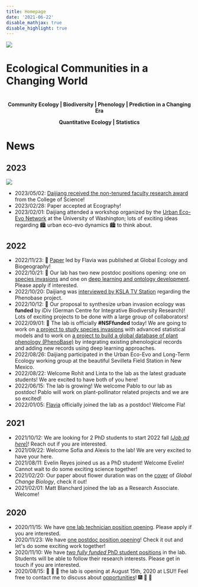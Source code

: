 ```yaml
---
title: Homepage
date: '2021-06-22'
disable_mathjax: true
disable_highlight: true
---
```


<div id="widerimg">
    <img src="/images/yellow_trout_lily.jpg">
</div>


# Ecological Communities in a Changing World

<p style="margin-top:1cm;"><center><strong> Community Ecology | Biodiversity | Phenology | Prediction in a Changing Era </strong></center></p>

<center><strong> Quantitative Ecology | Statistics </strong></center>

# News

## 2023

<div id="widerimg">
    <img src="/images/lab_group_2023.jpeg">
</div>

- 2023/05/02: [Daijiang received the non-tenured faculty research award](https://www.lsu.edu/science/biosci/news/2023/choppin-honors23.php) from the College of Science!
- 2023/02/28: Paper accepted at Ecography!
- 2023/02/01: Daijiang attended a workshop organized by the [Urban Eco-Evo Network](https://www.urbanecoevo.net/) at the University of Washington; lots of exciting ideas regarding :cityscape:️ urban eco-evo dynamics :cityscape:️ to think about.

## 2022

- 2022/11/23: :champagne: [Paper](https://onlinelibrary.wiley.com/doi/full/10.1111/geb.13619) led by Flavia was published at Global Ecology and Biogeography!
- 2022/10/21: :loudspeaker: Our lab has two new postdoc positions opening: one on [species invasions](https://lsu.wd1.myworkdayjobs.com/LSU/job/0437-Life-Sciences-Building/Postdoctoral-Researcher_R00073358-1) and one on [deep learning and ontology development](https://lsu.wd1.myworkdayjobs.com/LSU/job/1079-Digital-Media-Center/Research-Data-Scientist--IT-Analyst-3-_R00074121-1). Please apply if interested.
- 2022/10/20: Daijiang was [interviewed by KSLA TV Station](https://www.ksla.com/2022/10/21/lsu-biologist-building-first-worldwide-plant-phenology-database/) regarding the Phenobase project.
- 2022/10/12: :champagne: Our proposal to synthesize urban invasion ecology was **funded** by iDiv (German Centre for Integrative Biodiversity Research)! Lots of exciting projects to be done with a large group of collaborators!
- 2022/09/01: :champagne: The lab is officially **#NSFfunded** today! We are going to work on [a project to study species invasions](https://www.nsf.gov/awardsearch/showAward?AWD_ID=2213567&HistoricalAwards=false) with advanced statistical models and to work on [a project to build a global database of plant phenology (PhenoBase)](https://www.nsf.gov/awardsearch/showAward?AWD_ID=2223508&HistoricalAwards=false) by integrating existing phenological records and adding new records using deep learning approaches.
- 2022/08/26: Daijiang participated in the Urban Eco-Evo and Long-Term Ecology working group at the beautiful Sevilleta Field Station in New Mexico.
- 2022/08/22: Welcome Rohit and Linta to the lab as the latest graduate students! We are excited to have both of you here!
- 2022/06/15: The lab is growing! We welcome Pablo to our lab as postdoc! Pablo will work on plant-pollinator related projects and we are so excited!
- 2022/01/05: [Flavia](https://flamontano.wordpress.com) officially joined the lab as a postdoc! Welcome Fla!

## 2021

- 2021/10/12: We are looking for 2 PhD students to start 2022 fall [(_*Job ad here*_)](/pdf/phd_position_2022fall.pdf)! Reach out if you are interested.
- 2021/09/22: Welcome Sofia and Alexis to the lab! We are very excited to have your here.
- 2021/08/11: Evelin Reyes joined us as a PhD student! Welcome Evelin! Cannot wait to do some exciting science together!
- 2021/02/20: Our paper about flower duration was on the [cover](https://onlinelibrary.wiley.com/doi/epdf/10.1111/gcb.15174) of *Global Change Biology*, check it out!
- 2021/02/01: Matt Blanchard joined the lab as a Research Associate. Welcome!

## 2020

- 2020/11/15: We have [one lab technician position opening](https://t.co/eShy9Q66N0?amp=1). Please apply if you are interested.
- 2020/11/23: We have [one postdoc position opening](https://t.co/xh0MZN2kwC?amp=1)! Check it out and let's do some exciting work together!
- 2020/11/10: We have [*two fully funded* PhD student positions](/pdf/phd_position_2021fall.pdf) in the lab. Students will be able to follow their research interests. Please get in touch if you are interested. 
- 2020/08/15: :rocket: :rocket: :rocket: the lab is opening at August 15th, 2020 at LSU!! Feel free to contact me to discuss about [opportunities](/opportunities/)! :fireworks: :tada: :confetti_ball:
